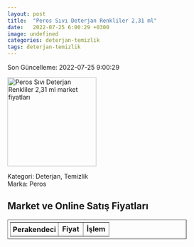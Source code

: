 ```yaml
---
layout: post
title:  "Peros Sıvı Deterjan Renkliler 2,31 ml"
date:   2022-07-25 6:00:29 +0300
image: undefined
categories: deterjan-temizlik
tags: deterjan-temizlik
---
```


Son Güncelleme: 2022-07-25 9:00:29

<img src="undefined" width="200" alt="Peros Sıvı Deterjan Renkliler 2,31 ml market fiyatları" />

Kategori: Deterjan, Temizlik
<br />
Marka: Peros

<h2>Market ve Online Satış Fiyatları</h2>

<table border="1" style="padding: 5px;width:80%;">
  <tr>
    <td style="padding: 5px;"><strong>Perakendeci</strong></td>
    <td><strong>Fiyat</strong></td>
    <td><strong>İşlem</strong></td>
  </tr>
  
</table>
